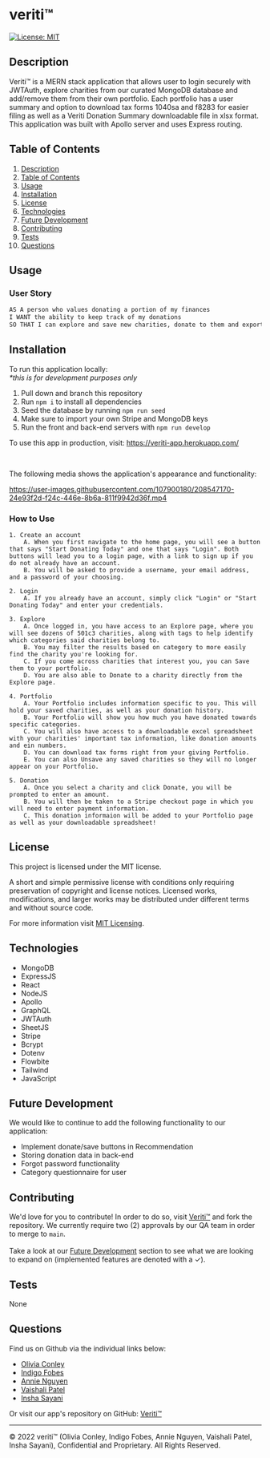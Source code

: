 # veriti&trade; 
[![License: MIT](https://img.shields.io/badge/License-MIT-yellow.svg)](https://opensource.org/licenses/MIT)
## Description

Veriti™ is a MERN stack application that allows user to login securely with JWTAuth, explore charities from our curated MongoDB database and add/remove them from their own portfolio. Each portfolio has a user summary and option to download tax forms 1040sa and f8283 for easier filing as well as a Veriti Donation Summary downloadable file in xlsx format. This application was built with Apollo server and uses Express routing. 

## Table of Contents
1. [Description](#description)
2. [Table of Contents](#table-of-contents)
3. [Usage](#usage)
4. [Installation](#installation)
5. [License](#license)
6. [Technologies](#technologies)
7. [Future Development](#future-development)
8. [Contributing](#contributing)
9. [Tests](#tests)
10. [Questions](#questions)

## Usage
### User Story

```md
AS A person who values donating a portion of my finances
I WANT the ability to keep track of my donations
SO THAT I can explore and save new charities, donate to them and export donation data for tax filing
```

## Installation
To run this application locally: <br/>
_*this is for development purposes only_

1. Pull down and branch this repository
2. Run ```npm i``` to install all dependencies
3. Seed the database by running ```npm run seed```
4. Make sure to import your own Stripe and MongoDB keys
4. Run the front and back-end servers with ```npm run develop```

To use this app in production, visit: https://veriti-app.herokuapp.com/

<br/>

The following media shows the application's appearance and functionality: 



https://user-images.githubusercontent.com/107900180/208547170-24e93f2d-f24c-446e-8b6a-811f9942d36f.mp4


### How to Use

    1. Create an account
        A. When you first navigate to the home page, you will see a button that says "Start Donating Today" and one that says "Login". Both buttons will lead you to a login page, with a link to sign up if you do not already have an account.
        B. You will be asked to provide a username, your email address, and a password of your choosing.

    2. Login
        A. If you already have an account, simply click "Login" or "Start Donating Today" and enter your credentials.

    3. Explore
        A. Once logged in, you have access to an Explore page, where you will see dozens of 501c3 charities, along with tags to help identify which categories said charities belong to.
        B. You may filter the results based on category to more easily find the charity you're looking for.
        C. If you come across charities that interest you, you can Save them to your portfolio.
        D. You are also able to Donate to a charity directly from the Explore page.

    4. Portfolio
        A. Your Portfolio includes information specific to you. This will hold your saved charities, as well as your donation history.
        B. Your Portfolio will show you how much you have donated towards specific categories.
        C. You will also have access to a downloadable excel spreadsheet with your charities' important tax information, like donation amounts and ein numbers.
        D. You can download tax forms right from your giving Portfolio.
        E. You can also Unsave any saved charities so they will no longer appear on your Portfolio.

    5. Donation
        A. Once you select a charity and click Donate, you will be prompted to enter an amount.
        B. You will then be taken to a Stripe checkout page in which you will need to enter payment information.
        C. This donation informaion will be added to your Portfolio page as well as your downloadable spreadsheet!


## License 
This project is licensed under the MIT license.

A short and simple permissive license with conditions only requiring preservation of copyright and license notices. Licensed works, modifications, and larger works may be distributed under different terms and without source code.<p />For more information visit [MIT Licensing](https://choosealicense.com/licenses/mit/).


## Technologies
* MongoDB
* ExpressJS
* React
* NodeJS
* Apollo
* GraphQL
* JWTAuth
* SheetJS
* Stripe
* Bcrypt
* Dotenv
* Flowbite
* Tailwind
* JavaScript


## Future Development
We would like to continue to add the following functionality to our application:
* Implement donate/save buttons in Recommendation
* Storing donation data in back-end
* Forgot password functionality
* Category questionnaire for user 


## Contributing
We'd love for you to contribute! In order to do so, visit [Veriti&trade;](https://github.com/veriti-app/veriti) and fork the repository. We currently require two (2) approvals by our QA team in order to merge to ```main```. <br/><br/> Take a look at our [Future Development](#future-development) section to see what we are looking to expand on (implemented features are denoted with a &check;).


## Tests
None

## Questions
Find us on Github via the individual links below:
* [Olivia Conley](https://github.com/oliviaconley)<br>
* [Indigo Fobes](https://github.com/IndigoFobes)<br>
* [Annie Nguyen](https://github.com/mnghinguyen)<br>
* [Vaishali Patel](https://github.com/VaishaliQA)<br>
* [Insha Sayani](https://github.com/isayani)

Or visit our app's repository on GitHub:
[Veriti&trade;](https://github.com/veriti-app/veriti)

---
© 2022 veriti&trade; (Olivia Conley, Indigo Fobes, Annie Nguyen, Vaishali Patel, Insha Sayani), Confidential and Proprietary. All Rights Reserved.
